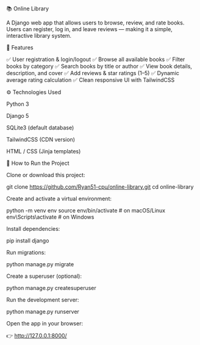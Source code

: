 📚 Online Library

A Django web app that allows users to browse, review, and rate books.
Users can register, log in, and leave reviews — making it a simple, interactive library system.

🧠 Features

✅ User registration & login/logout
✅ Browse all available books
✅ Filter books by category
✅ Search books by title or author
✅ View book details, description, and cover
✅ Add reviews & star ratings (1–5)
✅ Dynamic average rating calculation
✅ Clean responsive UI with TailwindCSS

⚙️ Technologies Used

Python 3

Django 5

SQLite3 (default database)

TailwindCSS (CDN version)

HTML / CSS (Jinja templates)

🚀 How to Run the Project

Clone or download this project:

git clone https://github.com/Ryan51-cpu/online-library.git
cd online-library


Create and activate a virtual environment:

python -m venv env
source env/bin/activate    # on macOS/Linux
env\Scripts\activate       # on Windows


Install dependencies:

pip install django


Run migrations:

python manage.py migrate


Create a superuser (optional):

python manage.py createsuperuser


Run the development server:

python manage.py runserver


Open the app in your browser:

👉 http://127.0.0.1:8000/

